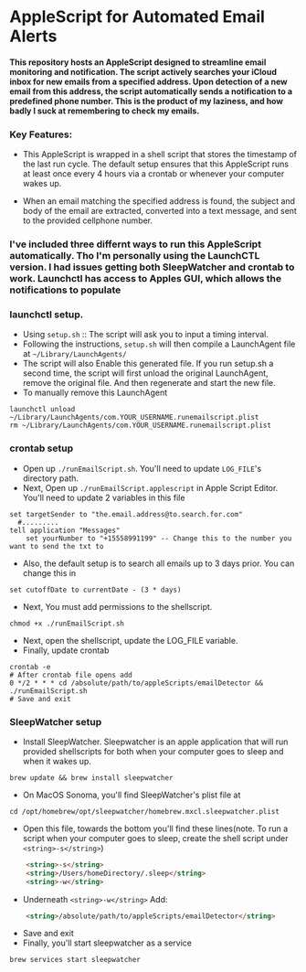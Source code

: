 # AppleScript for Automated Email Alerts

#### This repository hosts an AppleScript designed to streamline email monitoring and notification. The script actively searches your iCloud inbox for new emails from a specified address. Upon detection of a new email from this address, the script automatically sends a notification to a predefined phone number. This is the product of my laziness, and how badly I suck at remembering to check my emails.

### Key Features:


- This AppleScript is wrapped in a shell script that stores the timestamp of the last run cycle. The default setup ensures that this AppleScript runs at least once every 4 hours via a crontab or whenever your computer wakes up.

- When an email matching the specified address is found, the subject and body of the email are extracted, converted into a text message, and sent to the provided cellphone number.


### I've included three differnt ways to run this AppleScript automatically. Tho I'm personally using the LaunchCTL version. I had issues getting both SleepWatcher and crontab to work. Launchctl has access to Apples GUI, which allows the notifications to populate

### launchctl setup.
- Using `setup.sh` :: The script will ask you to input a timing interval.
- Following the instructions, `setup.sh` will then compile a LaunchAgent file at `~/Library/LaunchAgents/`
- The script will also Enable this generated file. If you run setup.sh a second time, the script will first unload the original LaunchAgent, remove the original file. And then regenerate and start the new file.
- To manually remove this LaunchAgent
```shellk
launchctl unload ~/Library/LaunchAgents/com.YOUR_USERNAME.runemailscript.plist
rm ~/Library/LaunchAgents/com.YOUR_USERNAME.runemailscript.plist
```

### crontab setup
- Open up `./runEmailScript.sh`. You'll need to update `LOG_FILE`'s directory path.
- Next, Open up `./runEmailScript.applescript` in Apple Script Editor. You'll need to update 2 variables in this file
```shell
set targetSender to "the.email.address@to.search.for.com"
  #.........
tell application "Messages"
    set yourNumber to "+15558991199" -- Change this to the number you want to send the txt to
```
- Also, the default setup is to search all emails up to 3 days prior. You can change this in
```shell
set cutoffDate to currentDate - (3 * days)
```

- Next, You must add permissions to the shellscript.
```shell
chmod +x ./runEmailScript.sh
```
- Next, open the shellscript, update the LOG_FILE variable.
- Finally, update crontab
```shell
crontab -e
# After crontab file opens add
0 */2 * * * cd /absolute/path/to/appleScripts/emailDetector && ./runEmailScript.sh
# Save and exit
```

### SleepWatcher setup
- Install SleepWatcher. Sleepwatcher is an apple application that will run provided shellscripts for both when your computer goes to sleep and when it wakes up.
```shell
brew update && brew install sleepwatcher
```
- On MacOS Sonoma, you'll find SleepWatcher's plist file at
```shell
cd /opt/homebrew/opt/sleepwatcher/homebrew.mxcl.sleepwatcher.plist
```
- Open this file, towards the bottom you'll find these lines(note. To run a script when your computer goes to sleep, create the shell script under `<string>-s</string>`)
```html
	<string>-s</string>
	<string>/Users/homeDirectory/.sleep</string>
	<string>-w</string>
```
- Underneath `<string>-w</string>` Add:
```html
	<string>/absolute/path/to/appleScripts/emailDetector</string>

```
- Save and exit
- Finally, you'll start sleepwatcher as a service
```shell
brew services start sleepwatcher
```

